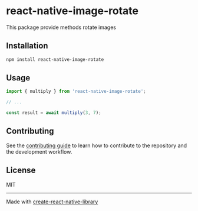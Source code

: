 # react-native-image-rotate

This package provide methods rotate images

## Installation

```sh
npm install react-native-image-rotate
```

## Usage

```js
import { multiply } from 'react-native-image-rotate';

// ...

const result = await multiply(3, 7);
```

## Contributing

See the [contributing guide](CONTRIBUTING.md) to learn how to contribute to the repository and the development workflow.

## License

MIT

---

Made with [create-react-native-library](https://github.com/callstack/react-native-builder-bob)
